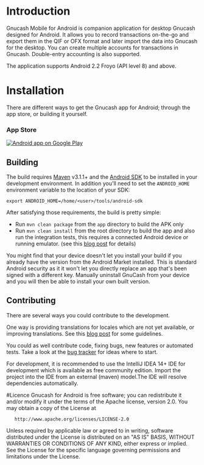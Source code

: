 # Introduction

Gnucash Mobile for Android is companion application for desktop Gnucash designed for Android.
It allows you to record transactions on-the-go and export them in the QIF or OFX format and later import the data into Gnucash for the desktop. You can create multiple accounts for transactions in Gnucash. Double-entry accounting is also supported.

The application supports Android 2.2 Froyo (API level 8) and above. 


# Installation

There are different ways to get the Gnucash app for Android; through the app store, or building it yourself.


### App Store

<a href="http://play.google.com/store/apps/details?id=org.gnucash.android">
  <img alt="Android app on Google Play" src="http://developer.android.com/images/brand/en_generic_rgb_wo_60.png" />
</a>


## Building

The build requires [Maven](http://maven.apache.org/download.html)
v3.1.1+ and the [Android SDK](http://developer.android.com/sdk/index.html)
to be installed in your development environment. In addition you'll need to set
the `ANDROID_HOME` environment variable to the location of your SDK:

    export ANDROID_HOME=/home/<user>/tools/android-sdk

After satisfying those requirements, the build is pretty simple:

* Run `mvn clean package` from the `app` directory to build the APK only
* Run `mvn clean install` from the root directory to build the app and also run
  the integration tests, this requires a connected Android device or running
  emulator. (see this [blog post](http://goo.gl/TprMw) for details)

You might find that your device doesn't let you install your build if you
already have the version from the Android Market installed.  This is standard
Android security as it it won't let you directly replace an app that's been
signed with a different key.  Manually uninstall GnuCash from your device and
you will then be able to install your own built version.

## Contributing

There are several ways you could contribute to the development.

One way is providing translations for locales which are not yet available, or improving translations.
See this [blog post](http://www.codinguser.com/2012/09/gnucash-for-android-beta-2-lost-in-translation/) for some guidelines.

You could as well contribute code, fixing bugs, new features or automated tests.
Take a look at the [bug tracker](https://github.com/codinguser/gnucash-android/issues?state=open)
for ideas where to start.

For development, it is recommended to use the IntelliJ IDEA 14+ IDE for development which is available as free
community edition. Import the project into the IDE from an external (maven) model.The IDE will resolve dependencies automatically.

#Licence
Gnucash for Android is free software; you can redistribute it and/or 
modify it under the terms of the Apache license, version 2.0.
You may obtain a copy of the License at

       http://www.apache.org/licenses/LICENSE-2.0

Unless required by applicable law or agreed to in writing, software
distributed under the License is distributed on an "AS IS" BASIS,
WITHOUT WARRANTIES OR CONDITIONS OF ANY KIND, either express or implied.
See the License for the specific language governing permissions and 
limitations under the License.
